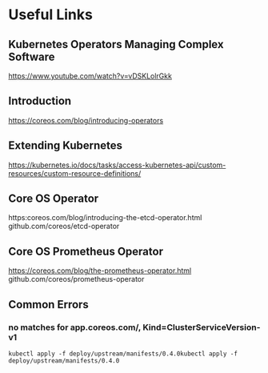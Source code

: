# Useful Links
## Kubernetes Operators Managing Complex Software
https://www.youtube.com/watch?v=vDSKLolrGkk

## Introduction
https://coreos.com/blog/introducing-operators

## Extending Kubernetes
https://kubernetes.io/docs/tasks/access-kubernetes-api/custom-resources/custom-resource-definitions/

## Core OS Operator
https:coreos.com/blog/introducing-the-etcd-operator.html
github.com/coreos/etcd-operator

## Core OS Prometheus Operator
https://coreos.com/blog/the-prometheus-operator.html
github.com/coreos/prometheus-operator

## Common Errors
### no matches for app.coreos.com/, Kind=ClusterServiceVersion-v1
`kubectl apply -f deploy/upstream/manifests/0.4.0kubectl apply -f deploy/upstream/manifests/0.4.0`
